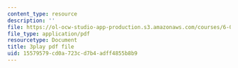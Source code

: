 ```yaml
---
content_type: resource
description: ''
file: https://ol-ocw-studio-app-production.s3.amazonaws.com/courses/6-042j-mathematics-for-computer-science-spring-2015/15579579cd0a723cd7b4adff4855b8b9_TIpnudrzvgg.pdf
file_type: application/pdf
resourcetype: Document
title: 3play pdf file
uid: 15579579-cd0a-723c-d7b4-adff4855b8b9
---
```

